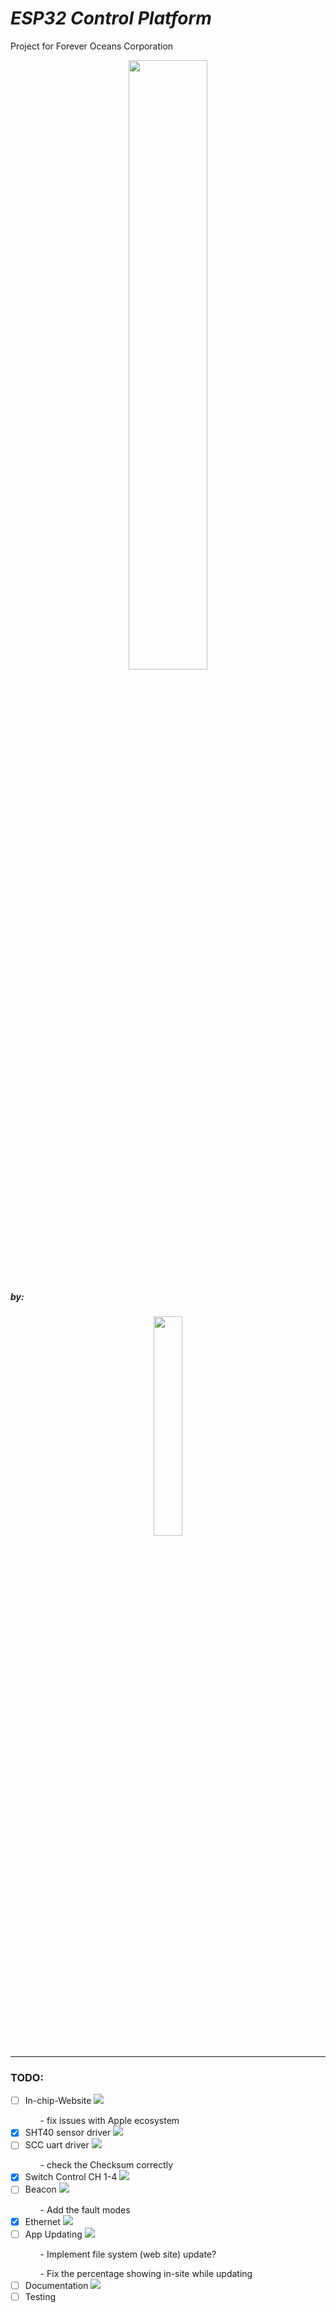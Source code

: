# _ESP32 Control Platform_
Project for Forever Oceans Corporation
<p align="center">
<img src="https://cdn.shopify.com/s/files/1/0609/8501/6538/files/Forever_Oceans_Main_Logo_Blue_1_2_240x@2x.png?v=1635799400" width=50%>
</p>

##### by:
<p align="center">
<img src="https://enchele.com/wp-content/uploads/2022/07/Enchele-Logosquare-e1665137281655-768x334.png"  width=30% >
</p>

---

### TODO: 

- [ ] In-chip-Website  ![](https://geps.dev/progress/98)
<br><ul>- fix issues with Apple ecosystem </ul>  
- [X] SHT40 sensor driver  ![](https://geps.dev/progress/100) 
- [ ] SCC uart driver  ![](https://geps.dev/progress/90)
<br><ul>- check the Checksum correctly</ul>
- [X] Switch Control CH 1-4  ![](https://geps.dev/progress/100)
- [ ] Beacon  ![](https://geps.dev/progress/90)
        <br><ul>- Add the fault modes</ul>
- [X] Ethernet ![](https://geps.dev/progress/100)
- [ ] App Updating ![](https://geps.dev/progress/95)
<br><ul>- Implement file system (web site) update? </ul><ul>- Fix the percentage showing in-site while updating</ul>
- [ ] Documentation ![](https://geps.dev/progress/40)
- [ ] Testing